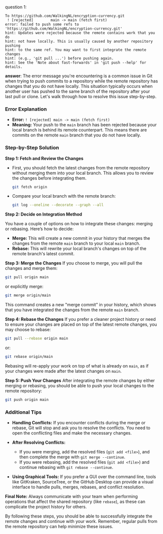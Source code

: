 question 1:
```
To https://github.com/WalkingNL/encryption-currency.git
 ! [rejected]        main -> main (fetch first)
error: failed to push some refs to 'https://github.com/WalkingNL/encryption-currency.git'
hint: Updates were rejected because the remote contains work that you do
hint: not have locally. This is usually caused by another repository pushing
hint: to the same ref. You may want to first integrate the remote changes
hint: (e.g., 'git pull ...') before pushing again.
hint: See the 'Note about fast-forwards' in 'git push --help' for details.
```
**answer**: The error message you're encountering is a common issue in Git when trying to push commits to a repository while the remote repository has changes that you do not have locally. This situation typically occurs when another user has pushed to the same branch of the repository after your last pull or clone. Let's walk through how to resolve this issue step-by-step.

### Error Explanation

- **Error:** `! [rejected] main -> main (fetch first)`
- **Meaning:** Your push to the `main` branch has been rejected because your local branch is behind its remote counterpart. This means there are commits on the remote `main` branch that you do not have locally.

### Step-by-Step Solution

**Step 1: Fetch and Review the Changes**
- First, you should fetch the latest changes from the remote repository without merging them into your local branch. This allows you to review the changes before integrating them.
  ```bash
  git fetch origin
  ```

- Compare your local branch with the remote branch:
  ```bash
  git log --oneline --decorate --graph --all
  ```

**Step 2: Decide on Integration Method**

You have a couple of options on how to integrate these changes: merging or rebasing. Here’s how to decide:
- **Merge:** This will create a new commit in your history that merges the changes from the remote `main` branch to your local `main` branch.
- **Rebase:** This will rewrite your local branch's changes on top of the remote branch's latest commit.

**Step 3: Merge the Changes**
If you choose to merge, you will pull the changes and merge them:
```bash
git pull origin main
```
or explicitly merge:
```bash
git merge origin/main
```
This command creates a new "merge commit" in your history, which shows that you have integrated the changes from the remote `main` branch.

**Step 4: Rebase the Changes**
If you prefer a cleaner project history or need to ensure your changes are placed on top of the latest remote changes, you may choose to rebase:
```bash
git pull --rebase origin main
```
or:
```bash
git rebase origin/main
```
Rebasing will re-apply your work on top of what is already on `main`, as if your changes were made after the latest changes on `main`.

**Step 5: Push Your Changes**
After integrating the remote changes by either merging or rebasing, you should be able to push your local changes to the remote repository:
```bash
git push origin main
```

### Additional Tips

- **Handling Conflicts:** If you encounter conflicts during the merge or rebase, Git will stop and ask you to resolve the conflicts. You need to open the conflicting files and make the necessary changes.
- **After Resolving Conflicts:**
  - If you were merging, add the resolved files (`git add <file>`), and then complete the merge with `git merge --continue`.
  - If you were rebasing, add the resolved files (`git add <file>`) and continue rebasing with `git rebase --continue`.

- **Using Graphical Tools:** If you prefer a GUI over the command line, tools like GitKraken, SourceTree, or the GitHub Desktop can provide a visual interface to handle pulls, merges, rebases, and conflict resolution.

**Final Note:** Always communicate with your team when performing operations that affect the shared repository (like `rebase`), as these can complicate the project history for others.

By following these steps, you should be able to successfully integrate the remote changes and continue with your work. Remember, regular pulls from the remote repository can help minimize these issues.